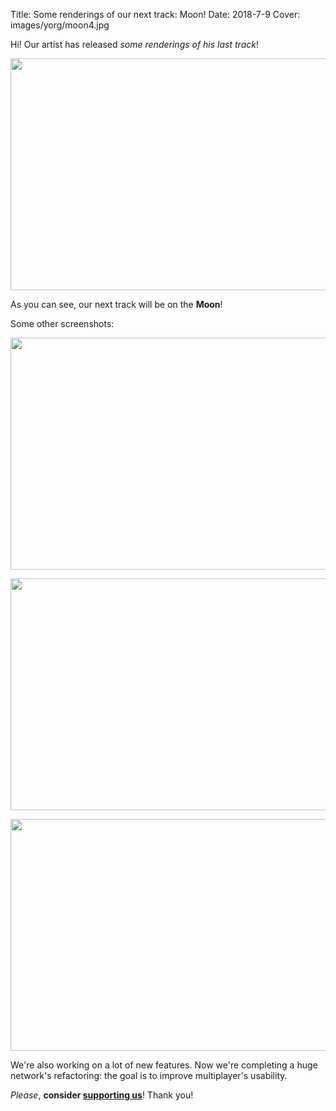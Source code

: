 Title: Some renderings of our next track: Moon!
Date: 2018-7-9
Cover: images/yorg/moon4.jpg

Hi! Our artist has released *some renderings of his last track*!

<p align="center"><a href="{filename}/images/yorg/moon1.jpg"><img src="{filename}/images/yorg/moon1.jpg" width="660" height="371" /></a></p>

As you can see, our next track will be on the **Moon**!

Some other screenshots:

<p align="center"><a href="{filename}/images/yorg/moon2.jpg"><img src="{filename}/images/yorg/moon2.jpg" width="660" height="371" /></a></p>

<p align="center"><a href="{filename}/images/yorg/moon3.jpg"><img src="{filename}/images/yorg/moon3.jpg" width="660" height="371" /></a></p>

<p align="center"><a href="{filename}/images/yorg/moon4.jpg"><img src="{filename}/images/yorg/moon4.jpg" width="660" height="371" /></a></p>

We're also working on a lot of new features. Now we're completing a huge network's refactoring: the goal is to improve multiplayer's usability.

*Please*, **consider [supporting us]({filename}/pages/support_us.md)**! Thank you!